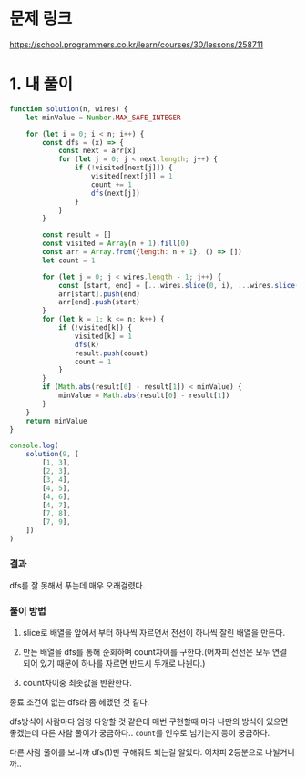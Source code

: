 # 문제 링크

https://school.programmers.co.kr/learn/courses/30/lessons/258711

# 1. 내 풀이

```jsx
function solution(n, wires) {
	let minValue = Number.MAX_SAFE_INTEGER

	for (let i = 0; i < n; i++) {
		const dfs = (x) => {
			const next = arr[x]
			for (let j = 0; j < next.length; j++) {
				if (!visited[next[j]]) {
					visited[next[j]] = 1
					count += 1
					dfs(next[j])
				}
			}
		}

		const result = []
		const visited = Array(n + 1).fill(0)
		const arr = Array.from({length: n + 1}, () => [])
		let count = 1

		for (let j = 0; j < wires.length - 1; j++) {
			const [start, end] = [...wires.slice(0, i), ...wires.slice(i + 1)][j]
			arr[start].push(end)
			arr[end].push(start)
		}
		for (let k = 1; k <= n; k++) {
			if (!visited[k]) {
				visited[k] = 1
				dfs(k)
				result.push(count)
				count = 1
			}
		}
		if (Math.abs(result[0] - result[1]) < minValue) {
			minValue = Math.abs(result[0] - result[1])
		}
	}
	return minValue
}

console.log(
	solution(9, [
		[1, 3],
		[2, 3],
		[3, 4],
		[4, 5],
		[4, 6],
		[4, 7],
		[7, 8],
		[7, 9],
	])
)
```

### 결과

dfs를 잘 못해서 푸는데 매우 오래걸렸다.

### 풀이 방법

1. slice로 배열을 앞에서 부터 하나씩 자르면서 전선이 하나씩 잘린 배열을 만든다.

2. 만든 배열을 dfs를 통해 순회하며 count차이를 구한다.(어차피 전선은 모두 연결 되어 있기 때문에 하나를 자르면 반드시 두개로 나뉜다.)

3. count차이중 최솟값을 반환한다.

종료 조건이 없는 dfs라 좀 헤맸던 것 같다.

dfs방식이 사람마다 엄청 다양할 것 같은데 매번 구현할때 마다 나만의 방식이 있으면 좋겠는데 다른 사람 풀이가 궁금하다.. `count`를 인수로 넘기는지 등이 궁금하다.

다른 사람 풀이를 보니까 dfs(1)만 구해줘도 되는걸 알았다. 어차피 2등분으로 나뉠거니까..
